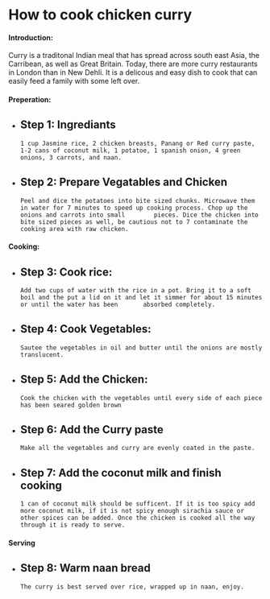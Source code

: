 # How to cook chicken curry

#### Introduction:
Curry is a traditonal Indian meal that has spread across south east Asia, the Carribean, as well as Great Britain. Today, there are more curry restaurants in London than in New Dehli. It is a delicous and easy dish to cook that can easily feed a family with some left over.

#### Preperation:

- ## Step 1: Ingrediants
      1 cup Jasmine rice, 2 chicken breasts, Panang or Red curry paste, 1-2 cans of coconut milk, 1 potatoe, 1 spanish onion, 4 green onions, 3 carrots, and naan.
- ## Step 2: Prepare Vegatables and Chicken
      Peel and dice the potatoes into bite sized chunks. Microwave them in water for 7 minutes to speed up cooking process. Chop up the onions and carrots into small        pieces. Dice the chicken into bite sized pieces as well, be cautious not to 7 contaminate the cooking area with raw chicken.
#### Cooking:
- ## Step 3: Cook rice:
      Add two cups of water with the rice in a pot. Bring it to a soft boil and the put a lid on it and let it simmer for about 15 minutes or until the water has been       absorbed completely.


- ## Step 4: Cook Vegetables:
      Sautee the vegetables in oil and butter until the onions are mostly translucent.

- ## Step 5: Add the Chicken:
      Cook the chicken with the vegetables until every side of each piece has been seared golden brown
- ## Step 6: Add the Curry paste
      Make all the vegetables and curry are evenly coated in the paste.

- ## Step 7: Add the coconut milk and finish cooking
      1 can of coconut milk should be sufficent. If it is too spicy add more coconut milk, if it is not spicy enough sirachia sauce or other spices can be added. Once the chicken is cooked all the way through it is ready to serve.

#### Serving

- ## Step 8: Warm naan bread
      The curry is best served over rice, wrapped up in naan, enjoy.




